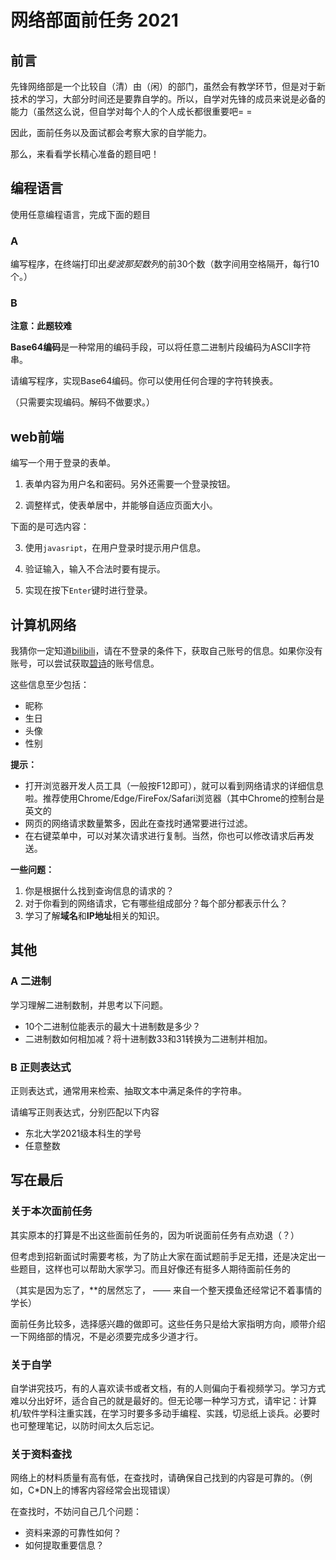 

# 网络部面前任务 2021

## 前言

先锋网络部是一个比较自（清）由（闲）的部门，虽然会有教学环节，但是对于新技术的学习，大部分时间还是要靠自学的。所以，自学对先锋的成员来说是必备的能力（虽然这么说，但自学对每个人的个人成长都很重要吧= =

因此，面前任务以及面试都会考察大家的自学能力。

那么，来看看学长精心准备的题目吧！



## 编程语言

使用任意编程语言，完成下面的题目

### A

编写程序，在终端打印出*斐波那契数列*的前30个数（数字间用空格隔开，每行10个。）

### B

**注意：此题较难**

**Base64编码**是一种常用的编码手段，可以将任意二进制片段编码为ASCII字符串。

请编写程序，实现Base64编码。你可以使用任何合理的字符转换表。

（只需要实现编码。解码不做要求。）



## web前端

编写一个用于登录的表单。

1. 表单内容为用户名和密码。另外还需要一个登录按钮。

2. 调整样式，使表单居中，并能够自适应页面大小。

下面的是可选内容：

3. 使用`javasript`，在用户登录时提示用户信息。

4. 验证输入，输入不合法时要有提示。

5. 实现在按下`Enter`键时进行登录。



## 计算机网络

我猜你一定知道[bilibili](https://www.bilibili.com)，请在不登录的条件下，获取自己账号的信息。如果你没有账号，可以尝试获取[碧诗](https://space.bilibili.com/2)的账号信息。

这些信息至少包括：

* 昵称
* 生日
* 头像
* 性别

**提示：**

* 打开浏览器开发人员工具（一般按F12即可），就可以看到网络请求的详细信息啦。推荐使用Chrome/Edge/FireFox/Safari浏览器（其中Chrome的控制台是英文的
* 网页的网络请求数量繁多，因此在查找时通常要进行过滤。
* 在右键菜单中，可以对某次请求进行复制。当然，你也可以修改请求后再发送。

**一些问题：**

1. 你是根据什么找到查询信息的请求的？
2. 对于你看到的网络请求，它有哪些组成部分？每个部分都表示什么？
3. 学习了解**域名**和**IP地址**相关的知识。




## 其他

### A 二进制

学习理解二进制数制，并思考以下问题。

* 10个二进制位能表示的最大十进制数是多少？
* 二进制数如何相加减？将十进制数33和31转换为二进制并相加。

### B 正则表达式

正则表达式，通常用来检索、抽取文本中满足条件的字符串。

请编写正则表达式，分别匹配以下内容

* 东北大学2021级本科生的学号
* 任意整数



## 写在最后

### 关于本次面前任务

其实原本的打算是不出这些面前任务的，因为听说面前任务有点劝退（？）

但考虑到招新面试时需要考核，为了防止大家在面试题前手足无措，还是决定出一些题目，这样也可以帮助大家学习。而且好像还有挺多人期待面前任务的

（其实是因为忘了，**的居然忘了，          —— 来自一个整天摸鱼还经常记不着事情的学长）

面前任务比较多，选择感兴趣的做即可。这些任务只是给大家指明方向，顺带介绍一下网络部的情况，不是必须要完成多少道才行。

### 关于自学

自学讲究技巧，有的人喜欢读书或者文档，有的人则偏向于看视频学习。学习方式难以分出好坏，适合自己的就是最好的。但无论哪一种学习方式，请牢记：计算机/软件学科注重实践，在学习时要多多动手编程、实践，切忌纸上谈兵。必要时也可整理笔记，以防时间太久后忘记。

### 关于资料查找

网络上的材料质量有高有低，在查找时，请确保自己找到的内容是可靠的。（例如，C*DN上的博客内容经常会出现错误）

在查找时，不妨问自己几个问题：

* 资料来源的可靠性如何？
* 如何提取重要信息？

